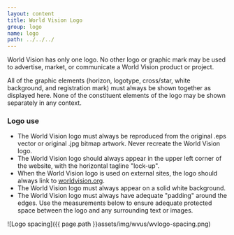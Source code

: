 ```yaml
---
layout: content
title: World Vision Logo
group: logo
name: logo
path: ../../../
---
```

World Vision has only one logo. No other logo or graphic mark may be used to advertise, market, or communicate a World Vision product or project.

All of the graphic elements (horizon, logotype, cross/star, white background, and registration mark) must always be shown together as displayed here. None of the constituent elements of the logo may be shown separately in any context.

### Logo use

* The World Vision logo must always be reproduced from the original .eps vector or original .jpg bitmap artwork. Never recreate the World Vision logo.
* The World Vision logo should always appear in the upper left corner of the website, with the horizontal tagline "lock-up".
* When the World Vision logo is used on external sites, the logo should always link to [worldvision.org](http://www.worldvision.org).
* The World Vision logo must always appear on a solid white background.
* The World Vision logo must always have adequate "padding" around the edges. Use the measurements below to ensure adequate protected space between the logo and any surrounding text or images.

![Logo spacing]({{ page.path }}assets/img/wvus/wvlogo-spacing.png)
